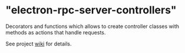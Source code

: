 # "electron-rpc-server-controllers"

Decorators and functions which allows to create controller classes with methods as actions that handle requests.

See project [wiki](https://github.com/AlexanderSychev/electron-rpc/wiki/Electron-RPC-Server-Controllers) for details.
